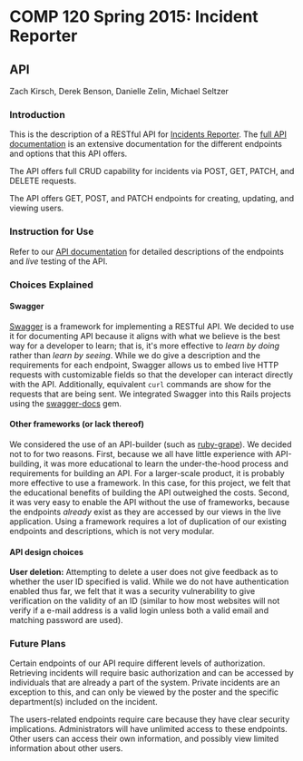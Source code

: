 # COMP 120 Spring 2015: Incident Reporter

## API

Zach Kirsch, Derek Benson, Danielle Zelin, Michael Seltzer

### Introduction

This is the description of a RESTful API for [Incidents Reporter](https://incidentreporter.herokuapp.com). The [full API documentation](https://irstaging.herokuapp.com/api) is an extensive documentation for the different endpoints and options that this API offers.

The API offers full CRUD capability for incidents via POST, GET, PATCH, and DELETE requests.

The API offers GET, POST, and PATCH endpoints for creating, updating, and viewing users.

### Instruction for Use

Refer to our [API documentation](https://irstaging.herokuapp.com/api) for detailed descriptions of the endpoints and *live* testing of the API.

### Choices Explained

#### Swagger

[Swagger](http://swagger.io) is a framework for implementing a RESTful API. We decided to use it for documenting API because it aligns with what we believe is the best way for a developer to learn; that is, it's more effective to *learn by doing* rather than *learn by seeing*. While we do give a description and the requirements for each endpoint, Swagger allows us to embed live HTTP requests with customizable fields so that the developer can interact directly with the API. Additionally, equivalent `curl` commands are show for the requests that are being sent. We integrated Swagger into this Rails projects using the [swagger-docs](https://github.com/richhollis/swagger-docs) gem.

#### Other frameworks (or lack thereof)

We considered the use of an API-builder (such as [ruby-grape](https://github.com/ruby-grape/grape)). We decided not to for two reasons. First, because we all have little experience with API-building, it was more educational to learn the under-the-hood process and requirements for building an API. For a larger-scale product, it is probably more effective to use a framework. In this case, for this project, we felt that the educational benefits of building the API outweighed the costs. Second, it was very easy to enable the API without the use of frameworks, because the endpoints *already* exist as they are accessed by our views in the live application. Using a framework requires a lot of duplication of our existing endpoints and descriptions, which is not very modular.

#### API design choices

**User deletion:** Attempting to delete a user does not give feedback as to whether the user ID specified is valid. While we do not have authentication enabled thus far, we felt that it was a security vulnerability to give verification on the validity of an ID (similar to how most websites will not verify if a e-mail address is a valid login unless both a valid email and matching password are used).

### Future Plans

Certain endpoints of our API require different levels of authorization. Retrieving incidents will require basic authorization and can be accessed by individuals that are already a part of the system. Private incidents are an exception to this, and can only be viewed by the poster and the specific department(s) included on the incident.

The users-related endpoints require care because they have clear security implications. Administrators will have unlimited access to these endpoints. Other users can access their own information, and possibly view limited information about other users.